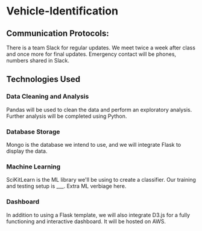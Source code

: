 # Vehicle-Identification

## Communication Protocols:
There is a team Slack for regular updates. We meet twice a week after class and once more for final updates.
Emergency contact will be phones, numbers shared in Slack.


## Technologies Used
### Data Cleaning and Analysis
Pandas will be used to clean the data and perform an exploratory analysis. Further analysis will be completed using Python.

### Database Storage
Mongo is the database we intend to use, and we will integrate Flask to display the data.

### Machine Learning
SciKitLearn is the ML library we'll be using to create a classifier. Our training and testing setup is ___. Extra ML verbiage here.

### Dashboard
In addition to using a Flask template, we will also integrate D3.js for a fully functioning and interactive dashboard. It will be hosted on AWS.
